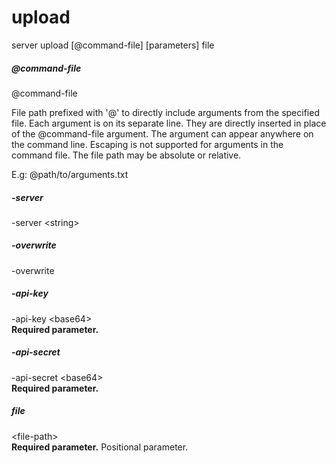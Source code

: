 # upload

<div class="doc-cmdref-cmd-usage">

server upload [@command-file] [parameters] file

</div>

<div class="doc-cmdref-cmd-doc">


</div>

##### @command-file

<div class="doc-cmdref-param-aliases">@command-file
</div>

<div class="doc-cmdref-param-flags">
</div>

<div class="doc-cmdref-param-doc">

File path prefixed with '@' to directly include arguments from the 
specified file. Each argument is on its separate line. They are
directly inserted in place of the @command-file argument. 
The argument can appear anywhere on the command line. Escaping
is not supported for arguments in the command file. 
The file path may be absolute or relative.

E.g: @path/to/arguments.txt

</div>


##### -server

<div class="doc-cmdref-param-aliases">-server &lt;string&gt;
</div>

<div class="doc-cmdref-param-flags">
</div>

<div class="doc-cmdref-param-doc">


</div>


##### -overwrite

<div class="doc-cmdref-param-aliases">-overwrite
</div>

<div class="doc-cmdref-param-flags">
</div>

<div class="doc-cmdref-param-doc">


</div>


##### -api-key

<div class="doc-cmdref-param-aliases">-api-key &lt;base64&gt;
</div>

<div class="doc-cmdref-param-flags">
<b>Required parameter.</b> 
</div>

<div class="doc-cmdref-param-doc">


</div>


##### -api-secret

<div class="doc-cmdref-param-aliases">-api-secret &lt;base64&gt;
</div>

<div class="doc-cmdref-param-flags">
<b>Required parameter.</b> 
</div>

<div class="doc-cmdref-param-doc">


</div>


##### file

<div class="doc-cmdref-param-format">&lt;file-path&gt;</div>

<div class="doc-cmdref-param-flags">
<b>Required parameter.</b> 
Positional parameter. 
</div>

<div class="doc-cmdref-param-doc">


</div>

